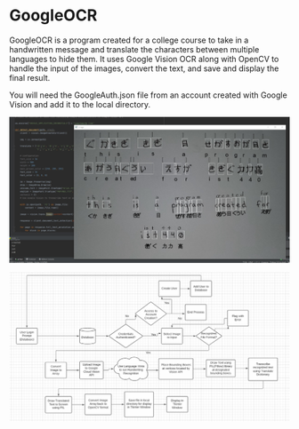 # GoogleOCR

GoogleOCR is a program created for a college course to take in a handwritten message and translate the characters between multiple languages to hide them.  It uses Google Vision OCR
along with OpenCV to handle the input of the images, convert the text, and save and display the final result.

You will need the GoogleAuth.json file from an account created with Google Vision and add it to the local directory.

![Image of OCR Test](https://github.com/NPisor/GoogleOCR/blob/master/besttest.jpg)

![Image of Project FlowChar](https://github.com/NPisor/GoogleOCR/blob/master/flowchart.png)

